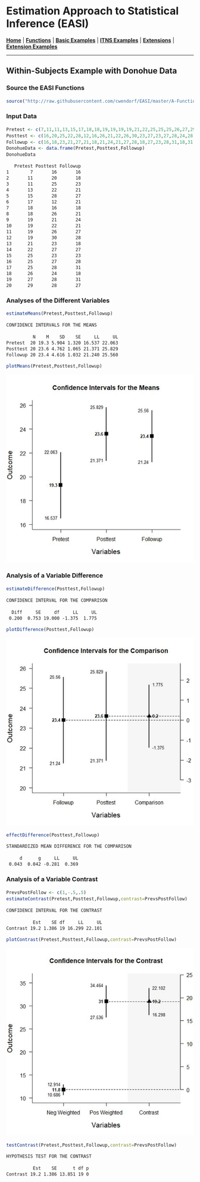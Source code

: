 # Estimation Approach to Statistical Inference (EASI)

[**Home**](https://github.com/cwendorf/EASI/) | 
[**Functions**](https://github.com/cwendorf/EASI/tree/master/A-Functions) | 
[**Basic Examples**](https://github.com/cwendorf/EASI/tree/master/B-BasicExamples) | 
[**ITNS Examples**](https://github.com/cwendorf/EASI/tree/master/C-ITNSExamples) | 
[**Extensions**](https://github.com/cwendorf/EASI/tree/master/D-Extensions) | 
[**Extension Examples**](https://github.com/cwendorf/EASI/tree/master/E-ExtensionExamples) 

---

## Within-Subjects Example with Donohue Data

### Source the EASI Functions

```r
source("http://raw.githubusercontent.com/cwendorf/EASI/master/A-Functions/ALL_EASI_FUNCTIONS.R")
```

### Input Data

```r
Pretest <- c(7,11,11,13,15,17,18,18,19,19,19,19,21,22,25,25,25,26,27,29)
Posttest <- c(16,20,25,22,28,12,16,26,21,22,26,30,23,27,23,27,28,24,28,28)
Followup <- c(16,18,23,21,27,21,18,21,24,21,27,28,18,27,23,28,31,18,31,27)
DonohueData <- data.frame(Pretest,Posttest,Followup)
DonohueData
```
```
   Pretest Posttest Followup
1        7       16       16
2       11       20       18
3       11       25       23
4       13       22       21
5       15       28       27
6       17       12       21
7       18       16       18
8       18       26       21
9       19       21       24
10      19       22       21
11      19       26       27
12      19       30       28
13      21       23       18
14      22       27       27
15      25       23       23
16      25       27       28
17      25       28       31
18      26       24       18
19      27       28       31
20      29       28       27
```

### Analyses of the Different Variables

```r
estimateMeans(Pretest,Posttest,Followup)
```
```
CONFIDENCE INTERVALS FOR THE MEANS

          N    M    SD    SE     LL     UL
Pretest  20 19.3 5.904 1.320 16.537 22.063
Posttest 20 23.6 4.762 1.065 21.371 25.829
Followup 20 23.4 4.616 1.032 21.240 25.560
```
```r
plotMeans(Pretest,Posttest,Followup)
```
<kbd><img src="DonohueFigure1.jpg"></kbd>
 
### Analysis of a Variable Difference

```r
estimateDifference(Posttest,Followup)
```
```
CONFIDENCE INTERVAL FOR THE COMPARISON

  Diff     SE     df     LL     UL 
 0.200  0.753 19.000 -1.375  1.775 
```
```r
plotDifference(Posttest,Followup)
```
<kbd><img src="DonohueFigure2.jpg"></kbd>
```r
effectDifference(Posttest,Followup)
```
```
STANDARDIZED MEAN DIFFERENCE FOR THE COMPARISON

     d      g     LL     UL 
 0.043  0.042 -0.281  0.369 
```

### Analysis of a Variable Contrast

```r
PrevsPostFollow <- c(1,-.5,.5)
estimateContrast(Pretest,Posttest,Followup,contrast=PrevsPostFollow)
```
```
CONFIDENCE INTERVAL FOR THE CONTRAST

          Est    SE df     LL     UL
Contrast 19.2 1.386 19 16.299 22.101
```
```r
plotContrast(Pretest,Posttest,Followup,contrast=PrevsPostFollow)
```
<kbd><img src="DonohueFigure3.jpg"></kbd>
```r
testContrast(Pretest,Posttest,Followup,contrast=PrevsPostFollow)
```
```
HYPOTHESIS TEST FOR THE CONTRAST

          Est    SE      t df p
Contrast 19.2 1.386 13.851 19 0
```